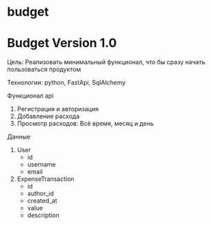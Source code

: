 # budget

# Budget Version 1.0

Цель: Реализовать минимальный функционал, что бы сразу начать пользоваться продуктом

Технологии: python, FastApi, SqlAlchemy

Функционал api
1. Регистрация и авторизация
2. Добавление расхода
3. Просмотр расходов: Всё время, месяц и день

Данные
1. User
    - id
    - username
    - email
2. ExpenseTransaction
    - id
    - author_id
    - created_at
    - value
    - description
